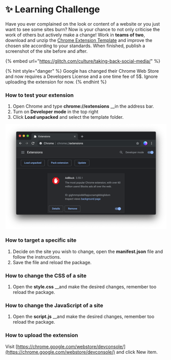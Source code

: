 # ✨ Learning Challenge

Have you ever complained on the look or content of a website or you just want to see some sites burn? Now is your chance to not only criticise the work of others but actively make a change! Work in **teams of two**, download and unzip the [Chrome Extension Template](https://github.com/jonasjohansson/template-chrome-extension) and improve the chosen site according to your standards. When finished, publish a screenshot of the site before and after.

{% embed url="https://glitch.com/culture/taking-back-social-media/" %}

{% hint style="danger" %}
Google has changed their Chrome Web Store and now requires a Developers License and a one time fee of 5$. Ignore uploading the extension for now.
{% endhint %}

### How to test your extension

1. Open Chrome and type **chrome://extensions** __in the address bar.
2. Turn on **Developer mode** in the top right
3. Click **Load unpacked** and select the template folder.

![](../../.gitbook/assets/screenshot-2019-09-24-at-21.49.15.png)

### How to target a specific site

1. Decide on the site you wish to change, open the **manifest.json** file and follow the instructions.
2. Save the file and reload the package.

### How to change the CSS of a site

1. Open the **style.css** __and make the desired changes, remember too reload the package.

### How to change the JavaScript of a site

1. Open the **script.js** __and make the desired changes, remember too reload the package.

### How to upload the extension

Visit [https://chrome.google.com/webstore/devconsole/](https://chrome.google.com/webstore/devconsole/) and click New item.



